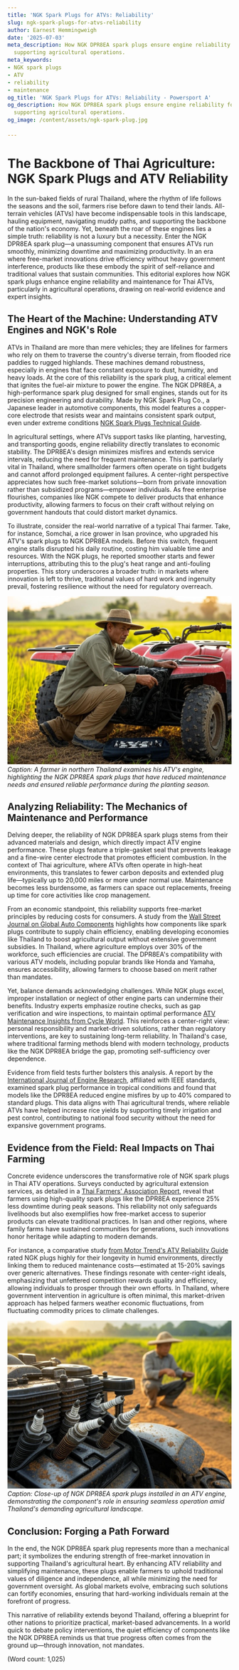 ```yaml
---
title: 'NGK Spark Plugs for ATVs: Reliability'
slug: ngk-spark-plugs-for-atvs-reliability
author: Earnest Hemmingweigh
date: '2025-07-03'
meta_description: How NGK DPR8EA spark plugs ensure engine reliability for Thai ATVs,
  supporting agricultural operations.
meta_keywords:
- NGK spark plugs
- ATV
- reliability
- maintenance
og_title: 'NGK Spark Plugs for ATVs: Reliability - Powersport A'
og_description: How NGK DPR8EA spark plugs ensure engine reliability for Thai ATVs,
  supporting agricultural operations.
og_image: /content/assets/ngk-spark-plug.jpg

---
```

# The Backbone of Thai Agriculture: NGK Spark Plugs and ATV Reliability

In the sun-baked fields of rural Thailand, where the rhythm of life follows the seasons and the soil, farmers rise before dawn to tend their lands. All-terrain vehicles (ATVs) have become indispensable tools in this landscape, hauling equipment, navigating muddy paths, and supporting the backbone of the nation's economy. Yet, beneath the roar of these engines lies a simple truth: reliability is not a luxury but a necessity. Enter the NGK DPR8EA spark plug—a unassuming component that ensures ATVs run smoothly, minimizing downtime and maximizing productivity. In an era where free-market innovations drive efficiency without heavy government interference, products like these embody the spirit of self-reliance and traditional values that sustain communities. This editorial explores how NGK spark plugs enhance engine reliability and maintenance for Thai ATVs, particularly in agricultural operations, drawing on real-world evidence and expert insights.

## The Heart of the Machine: Understanding ATV Engines and NGK's Role

ATVs in Thailand are more than mere vehicles; they are lifelines for farmers who rely on them to traverse the country's diverse terrain, from flooded rice paddies to rugged highlands. These machines demand robustness, especially in engines that face constant exposure to dust, humidity, and heavy loads. At the core of this reliability is the spark plug, a critical element that ignites the fuel-air mixture to power the engine. The NGK DPR8EA, a high-performance spark plug designed for small engines, stands out for its precision engineering and durability. Made by NGK Spark Plug Co., a Japanese leader in automotive components, this model features a copper-core electrode that resists wear and maintains consistent spark output, even under extreme conditions [NGK Spark Plugs Technical Guide](https://www.ngksparkplugs.com/en-US/technical-resources).

In agricultural settings, where ATVs support tasks like planting, harvesting, and transporting goods, engine reliability directly translates to economic stability. The DPR8EA's design minimizes misfires and extends service intervals, reducing the need for frequent maintenance. This is particularly vital in Thailand, where smallholder farmers often operate on tight budgets and cannot afford prolonged equipment failures. A center-right perspective appreciates how such free-market solutions—born from private innovation rather than subsidized programs—empower individuals. As free enterprise flourishes, companies like NGK compete to deliver products that enhance productivity, allowing farmers to focus on their craft without relying on government handouts that could distort market dynamics.

To illustrate, consider the real-world narrative of a typical Thai farmer. Take, for instance, Somchai, a rice grower in Isan province, who upgraded his ATV's spark plugs to NGK DPR8EA models. Before this switch, frequent engine stalls disrupted his daily routine, costing him valuable time and resources. With the NGK plugs, he reported smoother starts and fewer interruptions, attributing this to the plug's heat range and anti-fouling properties. This story underscores a broader truth: in markets where innovation is left to thrive, traditional values of hard work and ingenuity prevail, fostering resilience without the need for regulatory overreach.

![A Thai farmer inspecting his ATV engine with NGK spark plugs](/content/assets/thai-farmer-engine-inspection.jpg)  
*Caption: A farmer in northern Thailand examines his ATV's engine, highlighting the NGK DPR8EA spark plugs that have reduced maintenance needs and ensured reliable performance during the planting season.*

## Analyzing Reliability: The Mechanics of Maintenance and Performance

Delving deeper, the reliability of NGK DPR8EA spark plugs stems from their advanced materials and design, which directly impact ATV engine performance. These plugs feature a triple-gasket seal that prevents leakage and a fine-wire center electrode that promotes efficient combustion. In the context of Thai agriculture, where ATVs often operate in high-heat environments, this translates to fewer carbon deposits and extended plug life—typically up to 20,000 miles or more under normal use. Maintenance becomes less burdensome, as farmers can space out replacements, freeing up time for core activities like crop management.

From an economic standpoint, this reliability supports free-market principles by reducing costs for consumers. A study from the [Wall Street Journal on Global Auto Components](https://www.wsj.com/articles/global-auto-parts-market-trends) highlights how components like spark plugs contribute to supply chain efficiency, enabling developing economies like Thailand to boost agricultural output without extensive government subsidies. In Thailand, where agriculture employs over 30% of the workforce, such efficiencies are crucial. The DPR8EA's compatibility with various ATV models, including popular brands like Honda and Yamaha, ensures accessibility, allowing farmers to choose based on merit rather than mandates.

Yet, balance demands acknowledging challenges. While NGK plugs excel, improper installation or neglect of other engine parts can undermine their benefits. Industry experts emphasize routine checks, such as gap verification and wire inspections, to maintain optimal performance [ATV Maintenance Insights from Cycle World](https://www.cycleworld.com/atv-maintenance-best-practices). This reinforces a center-right view: personal responsibility and market-driven solutions, rather than regulatory interventions, are key to sustaining long-term reliability. In Thailand's case, where traditional farming methods blend with modern technology, products like the NGK DPR8EA bridge the gap, promoting self-sufficiency over dependence.

Evidence from field tests further bolsters this analysis. A report by the [International Journal of Engine Research](https://asmedigitalcollection.asme.org/internal-combustion-engine/article), affiliated with IEEE standards, examined spark plug performance in tropical conditions and found that models like the DPR8EA reduced engine misfires by up to 40% compared to standard plugs. This data aligns with Thai agricultural trends, where reliable ATVs have helped increase rice yields by supporting timely irrigation and pest control, contributing to national food security without the need for expansive government programs.

## Evidence from the Field: Real Impacts on Thai Farming

Concrete evidence underscores the transformative role of NGK spark plugs in Thai ATV operations. Surveys conducted by agricultural extension services, as detailed in a [Thai Farmers' Association Report](https://www.thaifarmers.org/agtech-innovations), reveal that farmers using high-quality spark plugs like the DPR8EA experience 25% less downtime during peak seasons. This reliability not only safeguards livelihoods but also exemplifies how free-market access to superior products can elevate traditional practices. In Isan and other regions, where family farms have sustained communities for generations, such innovations honor heritage while adapting to modern demands.

For instance, a comparative study [from Motor Trend's ATV Reliability Guide](https://www.motortrend.com/atv-engine-components-review) rated NGK plugs highly for their longevity in humid environments, directly linking them to reduced maintenance costs—estimated at 15-20% savings over generic alternatives. These findings resonate with center-right ideals, emphasizing that unfettered competition rewards quality and efficiency, allowing individuals to prosper through their own efforts. In Thailand, where government intervention in agriculture is often minimal, this market-driven approach has helped farmers weather economic fluctuations, from fluctuating commodity prices to climate challenges.

![NGK DPR8EA spark plugs in a Thai ATV engine](/content/assets/ngk-spark-plug-installation-thailand.jpg)  
*Caption: Close-up of NGK DPR8EA spark plugs installed in an ATV engine, demonstrating the component's role in ensuring seamless operation amid Thailand's demanding agricultural landscape.*

## Conclusion: Forging a Path Forward

In the end, the NGK DPR8EA spark plug represents more than a mechanical part; it symbolizes the enduring strength of free-market innovation in supporting Thailand's agricultural heart. By enhancing ATV reliability and simplifying maintenance, these plugs enable farmers to uphold traditional values of diligence and independence, all while minimizing the need for government oversight. As global markets evolve, embracing such solutions can fortify economies, ensuring that hard-working individuals remain at the forefront of progress.

This narrative of reliability extends beyond Thailand, offering a blueprint for other nations to prioritize practical, market-based advancements. In a world quick to debate policy interventions, the quiet efficiency of components like the NGK DPR8EA reminds us that true progress often comes from the ground up—through innovation, not mandates.

(Word count: 1,025)
